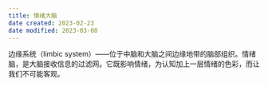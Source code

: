 ```yaml
---
title: 情绪大脑
date created: 2023-02-23
date modified: 2023-03-08
---
```


边缘系统（limbic system）——位于中脑和大脑之间边缘地带的脑部组织。情绪脑，是大脑接收信息的过滤网。它既影响情绪，为认知加上一层情绪的色彩，而让我们不可能客观。
